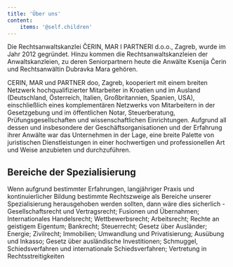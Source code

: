 ```yaml
---
title: 'Über uns'
content:
    items: '@self.children'
---
```


Die Rechtsanwaltskanzlei ČERIN, MAR I PARTNERI d.o.o., Zagreb, wurde im Jahr 2012 gegründet. Hinzu kommen die Rechtsanwaltskanzleien der Anwaltskanzleien, zu deren Seniorpartnern heute die Anwälte Ksenija Čerin und Rechtsanwältin Dubravka Mara gehören.

CERIN, MAR und PARTNER doo, Zagreb, kooperiert mit einem breiten Netzwerk hochqualifizierter Mitarbeiter in Kroatien und im Ausland (Deutschland, Österreich, Italien, Großbritannien, Spanien, USA), einschließlich eines komplementären Netzwerks von Mitarbeitern in der Gesetzgebung und im öffentlichen Notar, Steuerberatung, Prüfungsgesellschaften und wissenschaftlichen Einrichtungen. Aufgrund all dessen und insbesondere der Geschäftsorganisationen und der Erfahrung ihrer Anwälte war das Unternehmen in der Lage, eine breite Palette von juristischen Dienstleistungen in einer hochwertigen und professionellen Art und Weise anzubieten und durchzuführen.

## Bereiche der Spezialisierung

Wenn aufgrund bestimmter Erfahrungen, langjähriger Praxis und kontinuierlicher Bildung bestimmte Rechtszweige als Bereiche unserer Spezialisierung herausgehoben werden sollten, dann wäre dies sicherlich - Gesellschaftsrecht und Vertragsrecht; Fusionen und Übernahmen; Internationales Handelsrecht; Wettbewerbsrecht; Arbeitsrecht; Rechte an geistigem Eigentum; Bankrecht; Steuerrecht; Gesetz über Ausländer; Energie; Zivilrecht; Immobilien; Umwandlung und Privatisierung; Ausübung und Inkasso; Gesetz über ausländische Investitionen; Schmuggel, Schiedsverfahren und internationale Schiedsverfahren; Vertretung in Rechtsstreitigkeiten